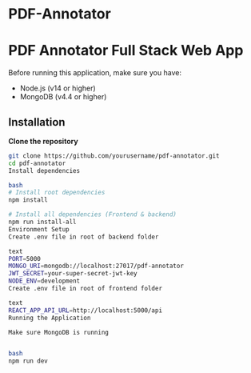 # PDF-Annotator

# PDF Annotator Full Stack Web App

Before running this application, make sure you have:

- Node.js (v14 or higher)
- MongoDB (v4.4 or higher)

## Installation

**Clone the repository**

```bash
git clone https://github.com/yourusername/pdf-annotator.git
cd pdf-annotator
Install dependencies

bash
# Install root dependencies
npm install

# Install all dependencies (Frontend & backend)
npm run install-all
Environment Setup
Create .env file in root of backend folder

text
PORT=5000
MONGO_URI=mongodb://localhost:27017/pdf-annotator
JWT_SECRET=your-super-secret-jwt-key
NODE_ENV=development
Create .env file in root of frontend folder

text
REACT_APP_API_URL=http://localhost:5000/api
Running the Application

Make sure MongoDB is running


bash
npm run dev

